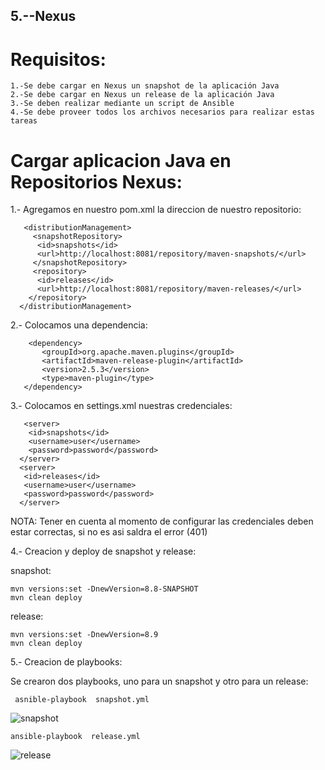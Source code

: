 ## 5.--Nexus
  
  
# Requisitos: 

	1.-Se debe cargar en Nexus un snapshot de la aplicación Java
	2.-Se debe cargar en Nexus un release de la aplicación Java
	3.-Se deben realizar mediante un script de Ansible
	4.-Se debe proveer todos los archivos necesarios para realizar estas tareas


# Cargar aplicacion Java en Repositorios Nexus:

   1.- Agregamos en nuestro pom.xml la direccion de nuestro repositorio:
   
       <distributionManagement>
         <snapshotRepository>
          <id>snapshots</id>
          <url>http://localhost:8081/repository/maven-snapshots/</url>
         </snapshotRepository>
         <repository>
          <id>releases</id>
          <url>http://localhost:8081/repository/maven-releases/</url>
        </repository>
      </distributionManagement>
     
     
   2.- Colocamos una dependencia:
   
        <dependency>
           <groupId>org.apache.maven.plugins</groupId>
           <artifactId>maven-release-plugin</artifactId>
           <version>2.5.3</version>
           <type>maven-plugin</type>
       </dependency>
       
   
   3.- Colocamos en settings.xml nuestras credenciales:
   
       <server>
        <id>snapshots</id>
        <username>user</username>
        <password>password</password>
      </server>
      <server>
       <id>releases</id>
       <username>user</username>
       <password>password</password>
      </server>
   
   NOTA: Tener en cuenta al momento de configurar las credenciales deben estar correctas, si no es asi saldra el error (401)
       
  
   4.-  Creacion y deploy de snapshot y release:
    
   
   snapshot: 
              
    mvn versions:set -DnewVersion=8.8-SNAPSHOT
    mvn clean deploy

   release:  
   
    mvn versions:set -DnewVersion=8.9
    mvn clean deploy
	     
	     
   5.- Creacion de playbooks:
   
   Se crearon dos playbooks, uno para un snapshot y otro para un release:
  
     
     asnible-playbook  snapshot.yml
       
   ![snapshot](https://user-images.githubusercontent.com/57635156/70404041-7bb12b80-1a17-11ea-9fe3-ee2f4c91b864.jpg)

    
    
    
    ansible-playbook  release.yml
	     
![release](https://user-images.githubusercontent.com/57635156/70404072-9683a000-1a17-11ea-8ca9-b783baa1df0e.jpg)
  
